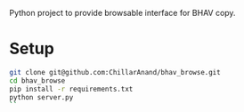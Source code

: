 Python project to provide browsable interface for BHAV copy.


# Setup


```sh
git clone git@github.com:ChillarAnand/bhav_browse.git
cd bhav_browse
pip install -r requirements.txt
python server.py
``
